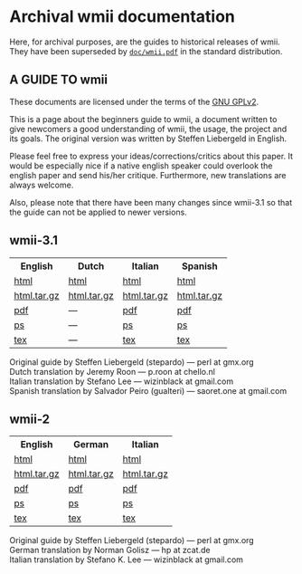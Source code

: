 Archival wmii documentation
=============================

Here, for archival purposes, are the guides to historical releases of wmii.
They have been superseded by [`doc/wmii.pdf`][1] in the standard distribution.

A GUIDE TO wmii
---------------

These documents are licensed under the terms of the [GNU GPLv2][2].

This is a page about the beginners guide to wmii, a document written to give newcomers a good understanding of wmii, the usage, the project and its goals. The original version was written by Steffen Liebergeld in English.

Please feel free to express your ideas/corrections/critics about this paper. It would be especially nice if a native english speaker could overlook the english paper and send his/her critique. Furthermore, new translations are always welcome.

Also, please note that there have been many changes since wmii-3.1 so that the guide can not be applied to newer versions.

## wmii-3.1
<table cellpadding="5mm">
	<tr>
		<th>English</th><th>Dutch</th><th>Italian</th><th>Spanish</th>
	</tr>
	<tr>
	<td><a href="http://code.suckless.org/contrib/guide/wmii-3/guide-en/guide_en">html</a></td>
	<td><a href="http://code.suckless.org/contrib/guide/wmii-3/guide-nl/guide_nl">html</a></td>
	<td><a href="http://code.suckless.org/contrib/guide/wmii-3/guide-it/guide_it">html</a></td>
	<td><a href="http://code.suckless.org/contrib/guide/wmii-3/guide-es/guide_es">html</a></td>
	</tr>
	<tr>
	<td><a href="http://code.suckless.org/contrib/guide/wmii-3/guide-en/guide_en_html.tar.gz">html.tar.gz</a></td>
	<td><a href="http://code.suckless.org/contrib/guide/wmii-3/guide-nl/guide_nl_html.tar.gz">html.tar.gz</a></td>
	<td><a href="http://code.suckless.org/contrib/guide/wmii-3/guide-it/guide_it_html.tar.gz">html.tar.gz</a></td>
	<td><a href="http://code.suckless.org/contrib/guide/wmii-3/guide-es/guide_es_html.tar.gz">html.tar.gz</a></td>
	</tr>
	<tr>
	<td><a href="http://code.suckless.org/contrib/guide/wmii-3/guide-en/guide_en.pdf">pdf</a></td>
	<td>—</td>
	<td><a href="http://code.suckless.org/contrib/guide/wmii-3/guide-it/guide_it.pdf">pdf</a></td>
	<td><a href="http://code.suckless.org/contrib/guide/wmii-3/guide-es/guide_es.pdf">pdf</a></td>
	</tr>
	<tr>
	<td><a href="http://code.suckless.org/contrib/guide/wmii-3/guide-en/guide_en.ps">ps</a></td>
	<td>—</td>
	<td><a href="http://code.suckless.org/contrib/guide/wmii-3/guide-it/guide_it.ps">ps</a></td>
	<td><a href="http://code.suckless.org/contrib/guide/wmii-3/guide-es/guide_es.ps">ps</a></td>
	</tr>
	<tr>
	<td><a href="http://code.suckless.org/contrib/guide/wmii-3/guide-en/guide_en.tex">tex</a></td>
	<td>—</td>
	<td><a href="http://code.suckless.org/contrib/guide/wmii-3/guide-it/guide_it.tex">tex</a></td>
	<td><a href="http://code.suckless.org/contrib/guide/wmii-3/guide-es/guide_es.tex">tex</a></td>
	</tr>
</table>

Original guide by Steffen Liebergeld (stepardo) — perl at gmx.org  
Dutch translation by Jeremy Roon — p.roon at chello.nl  
Italian translation by Stefano Lee — wizinblack at gmail.com  
Spanish translation by Salvador Peiro (gualteri) — saoret.one at gmail.com

## wmii-2
<table cellpadding="5mm">
	<tr>
		<th>English</th><th>German</th><th>Italian</th>
	</tr>
	<tr>
	<td><a href="http://code.suckless.org/contrib/guide/wmii-2/guide-en/beginnersguide-en">html</a></td>
	<td><a href="http://code.suckless.org/contrib/guide/wmii-2/guide-de/guide-de">html</a></td>
	<td><a href="http://code.suckless.org/contrib/guide/wmii-2/guide-it/guide-it">html</a></td>
	</tr>
	<tr>
	<td><a href="http://code.suckless.org/contrib/guide/wmii-2/guide-en.tar.gz">html.tar.gz</a></td>
	<td><a href="http://code.suckless.org/contrib/guide/wmii-2/guide-de.tar.gz">html.tar.gz</a></td>
	<td><a href="http://code.suckless.org/contrib/guide/wmii-2/guide-it.tar.gz">html.tar.gz</a></td>
	</tr>
	<tr>
	<td><a href="http://code.suckless.org/contrib/guide/wmii-2/guide-en/beginnersguide.pdf">pdf</a></td>
	<td><a href="http://code.suckless.org/contrib/guide/wmii-2/guide-de/guide-de.pdf">pdf</a></td>
	<td><a href="http://code.suckless.org/contrib/guide/wmii-2/guide-it/guide-it.pdf">pdf</a></td>
	</tr>
	<tr>
	<td><a href="http://code.suckless.org/contrib/guide/wmii-2/guide-en/beginnersguide.ps">ps</a></td>
	<td><a href="http://code.suckless.org/contrib/guide/wmii-2/guide-de/guide-de.ps">ps</a></td>
	<td><a href="http://code.suckless.org/contrib/guide/wmii-2/guide-it/guide-it.ps">ps</a></td>
	</tr>
	<tr>
	<td><a href="http://code.suckless.org/contrib/guide/wmii-2/guide-en/beginnersguide.tex">tex</a></td>
	<td><a href="http://code.suckless.org/contrib/guide/wmii-2/guide-de/guide-de.tex">tex</a></td>
	<td><a href="http://code.suckless.org/contrib/guide/wmii-2/guide-it/guide-it.tex">tex</a></td>
	</tr>
</table>

Original guide by Steffen Liebergeld (stepardo) — perl at gmx.org  
German translation by Norman Golisz — hp at zcat.de  
Italian translation by Stefano K. Lee — wizinblack at gmail.com

[1]: http://wmii.googlecode.com/hg/doc/wmii.pdf
[2]: http://www.gnu.org/licenses/gpl-2.0.html

